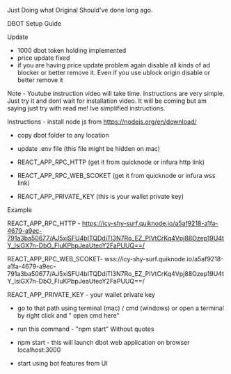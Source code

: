 Just Doing what Original Should've done long ago.

DBOT Setup Guide

Update
- 1000 dbot token holding implemented 
- price update fixed 
- if you are having price update problem again disable all kinds of ad blocker or better remove it. Even if you use ublock origin disable or better remove it


Note - Youtube instruction video will take time. Instructions are very simple. Just try it and dont wait for installation video. It will be coming but am saying just try with read me! Ive simplified instructions.

Instructions -
install node js from https://nodejs.org/en/download/

- copy dbot folder to any location 
- update .env file (this file might be hidden on mac)

- REACT_APP_RPC_HTTP (get it from quicknode or infura http link)

- REACT_APP_RPC_WEB_SCOKET (get it from quicknode or infura wss link)

- REACT_APP_PRIVATE_KEY (this is your wallet private key)


Example 

REACT_APP_RPC_HTTP - 
https://icy-shy-surf.quiknode.io/a5af9218-a1fa-4679-a9ec-791a3ba50677/AJ5xiSFU4bITQDdiTl3N7Ro_EZ_PIVtCrKq4Vpj88Ozep19U4tY_lsiGX7n-DbO_FluKPbpJeaUteoY2FaPUUQ==/

REACT_APP_RPC_WEB_SCOKET- 
wss://icy-shy-surf.quiknode.io/a5af9218-a1fa-4679-a9ec-791a3ba50677/AJ5xiSFU4bITQDdiTl3N7Ro_EZ_PIVtCrKq4Vpj88Ozep19U4tY_lsiGX7n-DbO_FluKPbpJeaUteoY2FaPUUQ==/

REACT_APP_PRIVATE_KEY - your wallet private key 


- go to that path using terminal (mac) / cmd (windows) or open a terminal by right click and " open cmd here"

- run this command - "npm start" 
Without quotes 


- npm start - this will launch dbot web application on browser localhost:3000 
- start using bot features from UI

